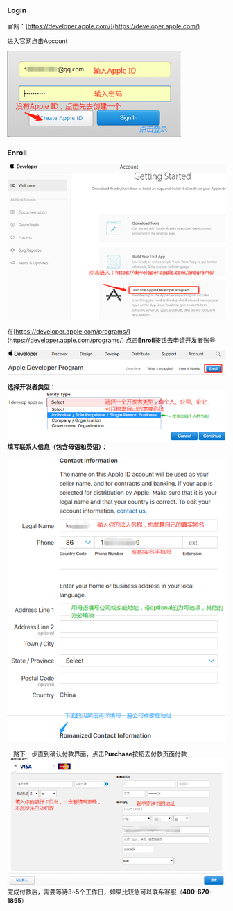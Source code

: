 ### Login

官网：[https://developer.apple.com/](https://developer.apple.com/)

进入官网点击Account

![](/assets/user/user_login.png)

### Enroll

![](/assets/user/user_enroll.png)

在[https://developer.apple.com/programs/](https://developer.apple.com/programs/) 点击**Enroll**按钮去申请开发者账号

![](/assets/user/user_enroll1.png)

**选择开发者类型：**![](/assets/user/user_enroll2.png)**填写联系人信息（包含母语和英语）：**

![](/assets/user/user_enroll3.png)

一路下一步直到确认付款界面，点击**Purchase**按钮去付款页面付款![](/assets/user/user_enroll4.png)完成付款后，需要等待3~5个工作日，如果比较急可以联系客服（**400-670-1855**）



